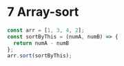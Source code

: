 # 7 Array-sort

```js
const arr = [1, 3, 4, 2];
const sortByThis = (numA, numB) => {
  return numA - numB
};
arr.sort(sortByThis);
```